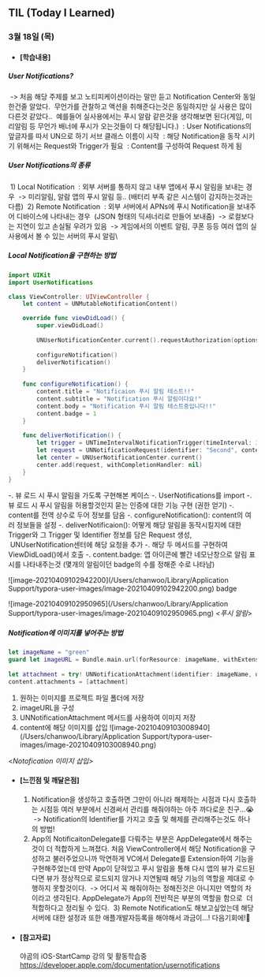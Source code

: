 ## TIL (Today I Learned)

### 3월 18일 (목)

- #### [학습내용]
##### User Notifications?
 -> 처음 해당 주제를 보고 노티피케이션이라는 말만 듣고 Notification Center와 동일한건줄 알았다.
 무언가를 관찰하고 액션을 취해준다는것은 동일하지만 실 사용은 많이 다른것 같았다..
 예를들어 실사용에서는 푸시 알람 같은것을 생각해보면 된다(게임, 미리알림 등 무언가 배너에 푸시가 오는것들이 다 해당됩니다.)
 : User Notifications의 앞글자를 따서 UN으로 하기 서브 클래스 이름이 시작
 : 해당 Notification을 동작 시키기 위해서는 Request와 Trigger가 필요
 : Content를 구성하여 Request 하게 됨

##### User Notifications의 종류
 1) Local Notification
 : 외부 서버를 통하지 않고 내부 앱에서 푸시 알림을 보내는 경우
 -> 미리알림, 알람 앱의 푸시 알림 등.. (배터리 부족 같은 시스템이 감지하는것과는 다름)
 2) Remote Notification
 : 외부 서버에서 APNs에 푸시 Notification을 보내주어 디바이스에 나타내는 경우
 (JSON 형태의 딕셔너리로 만들어 보내줌)
 -> 로컬보다는 지연이 있고 손실될 우려가 있음
 -> 게임에서의 이벤트 알림, 쿠폰 등등 여러 앱의 실사용에서 볼 수 있는 서버의 푸시 알림\

##### Local Notification을 구현하는 방법
```swift
import UIKit
import UserNotifications

class ViewController: UIViewController {
    let content = UNMutableNotificationContent()

    override func viewDidLoad() {
        super.viewDidLoad()
        
        UNUserNotificationCenter.current().requestAuthorization(options: [.alert,.sound,.badge], completionHandler: {didAllow,Error in print(didAllow) })
        
        configureNotification()
        deliverNotification()
    }
    
    func configureNotification() {
        content.title = "Notificaion 푸시 알림 테스트!!"
        content.subtitle = "Notification 푸시 알림이다요!"
        content.body = "Notification 푸시 알림 테스트중입니다!!"
        content.badge = 1
    }
    
    func deliverNotification() {
        let trigger = UNTimeIntervalNotificationTrigger(timeInterval: 3, repeats: false)
        let request = UNNotificationRequest(identifier: "Second", content: content, trigger: trigger)
        let center = UNUserNotificationCenter.current()
        center.add(request, withCompletionHandler: nil)
    }
}
```
-. 뷰 로드 시 푸시 알림을 가도록 구현해본 케이스
-. UserNotifications를 import
-. 뷰 로드 시 푸시 알림을 허용할것인지 묻는 인증에 대한 기능 구현 (권한 얻기)
-. content를 전역 상수로 두어 정보를 담음
-. configureNotification(): content의 여러 정보들을 설정
-. deliverNotificaion(): 어떻게 해당 알림을 동작시킬지에 대한 Trigger와 그 Trigger 및 Identifier 정보를 담은 Request 생성,
   UNUserNotification센터에 해당 요청을 추가
-. 해당 두 메서드를 구현하여 ViewDidLoad()에서 호출
-. content.badge: 앱 아이콘에 빨간 네모난창으로 알림 표시를 나타내주는것 (몇개의 알림이던 badge의 수를 정해준 수로 나타남)

![image-20210409102942200](/Users/chanwoo/Library/Application Support/typora-user-images/image-20210409102942200.png)
badge

![image-20210409102950965](/Users/chanwoo/Library/Application Support/typora-user-images/image-20210409102950965.png)
*<푸시 알림*>

##### Notification에 이미지를 넣어주는 방법
```swift
let imageName = "green"
guard let imageURL = Bundle.main.url(forResource: imageName, withExtension: ".png") else { return }
     
let attachment = try! UNNotificationAttachment(identifier: imageName, url: imageURL, options: .none)
content.attachments = [attachment]
```
1) 원하는 이미지를 프로젝트 파일 폴더에 저장
2) imageURL을 구성
3) UNNotificationAttachment 메서드를 사용하여 이미지 저장
4) content에 해당 이미지를 삽입
![image-20210409103008940](/Users/chanwoo/Library/Application Support/typora-user-images/image-20210409103008940.png)

<*Notofication 이미지 삽입>*

- #### [느낀점 및 깨달은점]
  1) Notification을 생성하고 호출하면 그만이 아니라 해제하는 시점과 다시 호출하는 시점등 여러 부분에서 신경써서 관리를 해줘야하는
  아주 까다로운 친구...😭
   -> Notification의 Identifier를 가지고 호출 및 해제를 관리해주는것도 하나의 방법! 
  2) App의 NotificaitonDelegate를 다뤄주는 부분은 AppDelegate에서 해주는것이 더 적합하게 느껴졌다.
  처음 ViewController에서 해당 Notification을 구성하고 불러주었으니까 막연하게 VC에서 Delegate를 Extension하여 기능을 구현해주었는데 만약 App이 닫혀있고 푸시 알림을 통해 다시 앱의 뷰가 로드된다면 뷰가 정상적으로 로드되지 않거나 지연될때 해당 기능의 역할을
  제대로 수행하지 못할것이다.
   -> 어디서 꼭 해줘야하는 정해진것은 아니지만 역할의 차이라고 생각된다. AppDelegate가 App의 전반적은 부분의 역할을 함으로
   더 적합하다고 정리될 수 있다.
   3) Remote Notification도 해보고싶었는데 해당 서버에 대한 설정과 또한 애플개발자등록을 해야해서 과금이...! 다음기회에!🤑

- #### [참고자료]
  야곰의 iOS-StartCamp 강의 및 활동학습중
  https://developer.apple.com/documentation/usernotifications